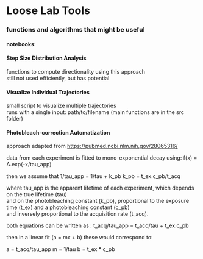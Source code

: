 # Loose Lab Tools

### functions and algorithms that might be useful

#### notebooks:
 
#### Step Size Distribution Analysis
functions to compute directionality using this approach <br>
still not used efficiently, but has potential
 
#### Visualize Individual Trajectories
small script to visualize multiple trajectories <br>
runs with a single input: path/to/filename (main functions are in the src folder)
 
#### Photobleach-correction Automatization <br> 
approach adapted from https://pubmed.ncbi.nlm.nih.gov/28065316/ 
 
data from each experiment is fitted to mono-exponential decay using:
f(x) = A.exp(-x/tau_app)

then we assume that
1/tau_app = 1/tau + k_pb
k_pb = t_ex.c_pb/t_acq

where tau_app is the apparent lifetime of each experiment, which depends on the true lifetime (tau) <br>
and on the photobleaching constant (k_pb), proportional to the exposure time (t_ex) and a photobleaching constant (c_pb) <br>
and inversely proportional to the acquisition rate (t_acq).

both equations can be written as :
t_acq/tau_app = t_acq/tau + t_ex.c_pb

then in a linear fit (a = mx + b) these would correspond to:

a = t_acq/tau_app
m = 1/tau
b = t_ex * c_pb
